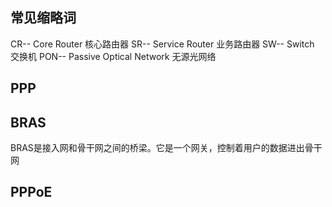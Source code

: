 ## 常见缩略词
CR--  Core Router                 核心路由器
SR--  Service Router              业务路由器
SW--  Switch                      交换机
PON-- Passive Optical Network     无源光网络

## PPP

## BRAS
BRAS是接入网和骨干网之间的桥梁。它是一个网关，控制着用户的数据进出骨干网


## PPPoE

